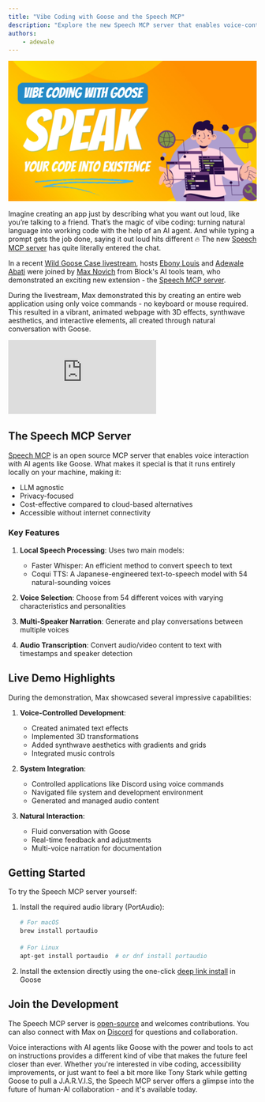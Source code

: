 ```yaml
---
title: "Vibe Coding with Goose and the Speech MCP"
description: "Explore the new Speech MCP server that enables voice-controlled coding and natural conversation with your AI agent"
authors: 
    - adewale
---
```


![blog cover](vibe-coding.png)

Imagine creating an app just by describing what you want out loud, like you’re talking to a friend. That’s the magic of vibe coding: turning natural language into working code with the help of an AI agent. And while typing a prompt gets the job done, saying it out loud hits different 🔥 The new [Speech MCP server](https://block.github.io/goose/docs/tutorials/speech-mcp) has quite literally entered the chat.

<!--truncate-->

In a recent [Wild Goose Case livestream](https://www.youtube.com/watch?v=Zey9GHyXlHY&ab_channel=BlockOpenSource), hosts [Ebony Louis](https://www.linkedin.com/in/ebonylouis/) and [Adewale Abati](https://www.linkedin.com/in/acekyd/) were joined by [Max Novich](https://www.linkedin.com/in/maksym-stepanenko-26404867) from Block's AI tools team, who demonstrated an exciting new extension - the [Speech MCP server](https://github.com/Kvadratni/speech-mcp). 

During the livestream, Max demonstrated this by creating an entire web application using only voice commands - no keyboard or mouse required. This resulted in a vibrant, animated webpage with 3D effects, synthwave aesthetics, and interactive elements, all created through natural conversation with Goose.

<iframe class="aspect-ratio" src="https://www.youtube.com/embed/Zey9GHyXlHY?start=437&end=752" title="YouTube video player" frameborder="0" allow="accelerometer; autoplay; clipboard-write; encrypted-media; gyroscope; picture-in-picture; web-share" referrerpolicy="strict-origin-when-cross-origin" allowfullscreen></iframe>


## The Speech MCP Server

[Speech MCP](https://github.com/Kvadratni/speech-mcp) is an open source MCP server that enables voice interaction with AI agents like Goose. What makes it special is that it runs entirely locally on your machine, making it:

- LLM agnostic
- Privacy-focused
- Cost-effective compared to cloud-based alternatives
- Accessible without internet connectivity

### Key Features

1. **Local Speech Processing**: Uses two main models:
   - Faster Whisper: An efficient method to convert speech to text
   - Coqui TTS: A Japanese-engineered text-to-speech model with 54 natural-sounding voices

2. **Voice Selection**: Choose from 54 different voices with varying characteristics and personalities

3. **Multi-Speaker Narration**: Generate and play conversations between multiple voices

4. **Audio Transcription**: Convert audio/video content to text with timestamps and speaker detection

## Live Demo Highlights

During the demonstration, Max showcased several impressive capabilities:

1. **Voice-Controlled Development**:
   - Created animated text effects
   - Implemented 3D transformations
   - Added synthwave aesthetics with gradients and grids
   - Integrated music controls

2. **System Integration**:
   - Controlled applications like Discord using voice commands
   - Navigated file system and development environment
   - Generated and managed audio content

3. **Natural Interaction**:
   - Fluid conversation with Goose
   - Real-time feedback and adjustments
   - Multi-voice narration for documentation

## Getting Started

To try the Speech MCP server yourself:

1. Install the required audio library (PortAudio):
   ```bash
   # For macOS
   brew install portaudio
   
   # For Linux
   apt-get install portaudio  # or dnf install portaudio
   ```

2. Install the extension directly using the one-click [deep link install](goose://extension?cmd=uvx&&arg=-p&arg=3.10.14&arg=speech-mcp@latest&id=speech_mcp&name=Speech%20Interface&description=Voice%20interaction%20with%20audio%20visualization%20for%20Goose) in Goose


## Join the Development

The Speech MCP server is [open-source](https://github.com/Kvadratni/speech-mcp) and welcomes contributions. You can also connect with Max on [Discord](https://discord.gg/block-opensource) for questions and collaboration.

Voice interactions with AI agents like Goose with the power and tools to act on instructions provides a different kind of vibe that makes the future feel closer than ever. Whether you're interested in vibe coding, accessibility improvements, or just want to feel a bit more like Tony Stark while getting Goose to pull a J.A.R.V.I.S, the Speech MCP server offers a glimpse into the future of human-AI collaboration - and it's available today.

<head>
  <meta property="og:title" content="Vibe Coding with Goose and the Speech MCP" />
  <meta property="og:type" content="article" />
  <meta property="og:url" content="https://block.github.io/goose/blog/2025/03/28/vibe-coding-with-goose" />
  <meta property="og:description" content="Explore the new Speech MCP server that enables voice-controlled coding and natural conversation with your AI agent." />
  <meta property="og:image" content="https://block.github.io/goose/assets/images/vibe-coding-b2efeed37ea43f4773da5f1ff96f4184.png" />
  <meta name="twitter:card" content="summary_large_image" />
  <meta property="twitter:domain" content="block.github.io/goose" />
  <meta name="twitter:title" content="Vibe Coding with Goose and the Speech MCP" />
  <meta name="twitter:description" content="Explore the new Speech MCP server that enables voice-controlled coding and natural conversation with your AI agent." />
  <meta name="twitter:image" content="https://block.github.io/goose/assets/images/vibe-coding-b2efeed37ea43f4773da5f1ff96f4184.png" />
</head>